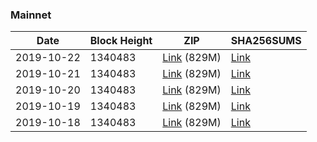 ### Mainnet

|    Date    | Block Height | ZIP | SHA256SUMS |
| ---------- | ------------ | --- | ---------- |
| 2019-10-22 | 1340483 | [Link](https://s3-ap-southeast-2.amazonaws.com/ion-bootstrap/mainnet/2019-10-22/bootstrap.dat.zip) (829M) | [Link](https://s3-ap-southeast-2.amazonaws.com/ion-bootstrap/mainnet/2019-10-22/SHA256SUMS) |
| 2019-10-21 | 1340483 | [Link](https://s3-ap-southeast-2.amazonaws.com/ion-bootstrap/mainnet/2019-10-21/bootstrap.dat.zip) (829M) | [Link](https://s3-ap-southeast-2.amazonaws.com/ion-bootstrap/mainnet/2019-10-21/SHA256SUMS) |
| 2019-10-20 | 1340483 | [Link](https://s3-ap-southeast-2.amazonaws.com/ion-bootstrap/mainnet/2019-10-20/bootstrap.dat.zip) (829M) | [Link](https://s3-ap-southeast-2.amazonaws.com/ion-bootstrap/mainnet/2019-10-20/SHA256SUMS) |
| 2019-10-19 | 1340483 | [Link](https://s3-ap-southeast-2.amazonaws.com/ion-bootstrap/mainnet/2019-10-19/bootstrap.dat.zip) (829M) | [Link](https://s3-ap-southeast-2.amazonaws.com/ion-bootstrap/mainnet/2019-10-19/SHA256SUMS) |
| 2019-10-18 | 1340483 | [Link](https://s3-ap-southeast-2.amazonaws.com/ion-bootstrap/mainnet/2019-10-18/bootstrap.dat.zip) (829M) | [Link](https://s3-ap-southeast-2.amazonaws.com/ion-bootstrap/mainnet/2019-10-18/SHA256SUMS) |
